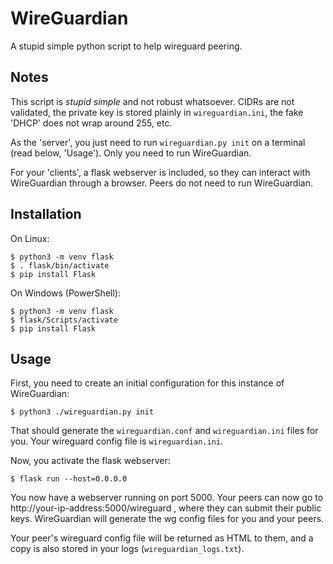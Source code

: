 # WireGuardian

A stupid simple python script to help wireguard peering.

## Notes

This script is *stupid simple* and not robust whatsoever. CIDRs are not validated, the private key is stored plainly in `wireguardian.ini`, the fake 'DHCP' does not wrap around 255, etc.

As the 'server', you just need to run `wireguardian.py init` on a terminal (read below, 'Usage'). Only you need to run WireGuardian.

For your 'clients', a flask webserver is included, so they can interact with WireGuardian through a browser. Peers do not need to run WireGuardian.

## Installation

On Linux:
```
$ python3 -m venv flask
$ . flask/bin/activate
$ pip install Flask
```

On Windows (PowerShell):
```
$ python3 -m venv flask
$ flask/Scripts/activate
$ pip install Flask
```

## Usage

First, you need to create an initial configuration for this instance of WireGuardian:
```
$ python3 ./wireguardian.py init
```

That should generate the `wireguardian.conf` and `wireguardian.ini` files for you. Your wireguard config file is `wireguardian.ini`.

Now, you activate the flask webserver:
```
$ flask run --host=0.0.0.0
```

You now have a webserver running on port 5000. Your peers can now go to http://your-ip-address:5000/wireguard , where they can submit their public keys. WireGuardian will generate the wg config files for you and your peers.

Your peer's wireguard config file will be returned as HTML to them, and a copy is also stored in your logs (`wireguardian_logs.txt`).
